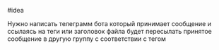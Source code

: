 #idea 

Нужно написать телеграмм бота который принимает сообщение и ссылаясь на теги или заголовок файла будет пересылать принятое сообщение в другую группу с соответствии с тегом